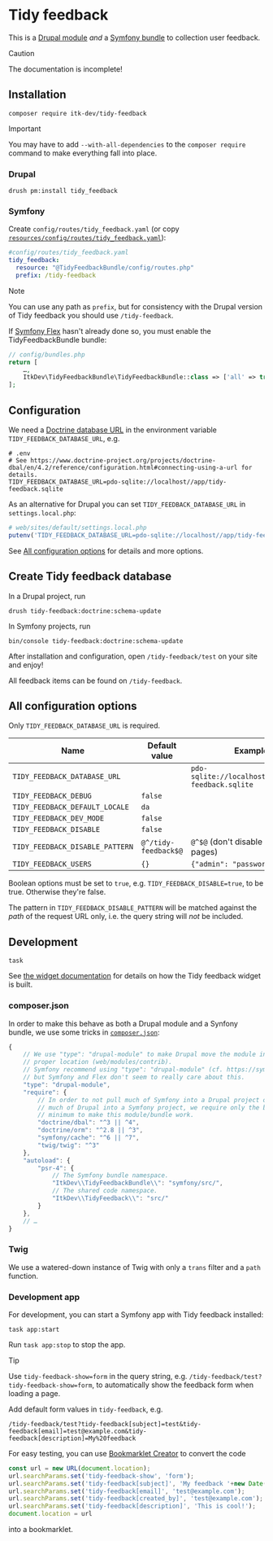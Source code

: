 # Tidy feedback

This is a [Drupal module](https://www.drupal.org/docs/user_guide/en/understanding-modules.html) *and* a [Symfony
bundle](https://symfony.com/doc/current/bundles.html) to collection user feedback.

> [!CAUTION]
> The documentation is incomplete!

## Installation

``` shell
composer require itk-dev/tidy-feedback
```

> [!IMPORTANT]
> You may have to add `--with-all-dependencies` to the `composer require` command to make everything fall into place.

### Drupal

``` shell
drush pm:install tidy_feedback
```

### Symfony

Create `config/routes/tidy_feedback.yaml` (or copy
[`resources/config/routes/tidy_feedback.yaml`](resources/config/routes/tidy_feedback.yaml)):

``` yaml
#config/routes/tidy_feedback.yaml
tidy_feedback:
  resource: "@TidyFeedbackBundle/config/routes.php"
  prefix: /tidy-feedback
```

> [!NOTE]
> You can use any path as `prefix`, but for consistency with the Drupal version of Tidy feedback you should use
> `/tidy-feedback`.

If [Symfony Flex](https://symfony.com/doc/current/setup/flex.html) hasn't already done so, you must enable the
TidyFeedbackBundle bundle:

``` php
// config/bundles.php
return [
    …,
    ItkDev\TidyFeedbackBundle\TidyFeedbackBundle::class => ['all' => true],
];
```

## Configuration

We need a [Doctrine database
URL](https://www.doctrine-project.org/projects/doctrine-dbal/en/4.2/reference/configuration.html#connecting-using-a-url)
in the environment variable `TIDY_FEEDBACK_DATABASE_URL`, e.g.

``` dotenv
# .env
# See https://www.doctrine-project.org/projects/doctrine-dbal/en/4.2/reference/configuration.html#connecting-using-a-url for details.
TIDY_FEEDBACK_DATABASE_URL=pdo-sqlite://localhost//app/tidy-feedback.sqlite
```

As an alternative for Drupal you can set `TIDY_FEEDBACK_DATABASE_URL` in `settings.local.php`:

``` php
# web/sites/default/settings.local.php
putenv('TIDY_FEEDBACK_DATABASE_URL=pdo-sqlite://localhost//app/tidy-feedback.sqlite');
```

See [All configuration options](#all-configuration-options) for details and more options.

## Create Tidy feedback database

In a Drupal project, run

``` shell
drush tidy-feedback:doctrine:schema-update

```

In Symfony projects, run

``` shell
bin/console tidy-feedback:doctrine:schema-update
```

After installation and configuration, open `/tidy-feedback/test` on your site and enjoy!

All feedback items can be found on `/tidy-feedback`.

## All configuration options

Only `TIDY_FEEDBACK_DATABASE_URL` is required.

| Name                            | Default value        | Example                                            |
|---------------------------------|----------------------|----------------------------------------------------|
| `TIDY_FEEDBACK_DATABASE_URL`    |                      | `pdo-sqlite://localhost//app/tidy-feedback.sqlite` |
| `TIDY_FEEDBACK_DEBUG`           | `false`              |                                                    |
| `TIDY_FEEDBACK_DEFAULT_LOCALE`  | `da`                 |                                                    |
| `TIDY_FEEDBACK_DEV_MODE`        | `false`              |                                                    |
| `TIDY_FEEDBACK_DISABLE`         | `false`              |                                                    |
| `TIDY_FEEDBACK_DISABLE_PATTERN` | `@^/tidy-feedback$@` | `@^$@` (don't disable on all pages)                |
| `TIDY_FEEDBACK_USERS`           | `{}`                 | `{"admin": "password"}`                            |

Boolean options must be set to `true`, e.g. `TIDY_FEEDBACK_DISABLE=true`, to be true. Otherwise they're false.

The pattern in `TIDY_FEEDBACK_DISABLE_PATTERN` will be matched against the *path* of the request URL only, i.e. the
query string will *not* be included.

## Development

``` shell
task
```

See [the widget documentation](docs/widget.md) for details on how the Tidy feedback widget is built.

### composer.json

In order to make this behave as both a Drupal module and a Synfony bundle, we use some tricks in
[`composer.json`](./composer.json):

``` javascript annotate
{
    // We use "type": "drupal-module" to make Drupal move the module into the
    // proper location (web/modules/contrib).
    // Symfony recommend using "type": "drupal-module" (cf. https://symfony.com/doc/current/bundles/best_practices.html#installation),
    // but Symfony and Flex don't seem to really care about this.
    "type": "drupal-module",
    "require": {
        // In order to not pull much of Symfony into a Drupal project or (worse)
        // much of Drupal into a Symfony project, we require only the bare
        // minimum to make this module/bundle work.
        "doctrine/dbal": "^3 || ^4",
        "doctrine/orm": "^2.8 || ^3",
        "symfony/cache": "^6 || ^7",
        "twig/twig": "^3"
    },
    "autoload": {
        "psr-4": {
            // The Symfony bundle namespace.
            "ItkDev\\TidyFeedbackBundle\\": "symfony/src/",
            // The shared code namespace.
            "ItkDev\\TidyFeedback\\": "src/"
        }
    },
    // …
}
```

### Twig

We use a watered-down instance of Twig with only a `trans` filter and a `path` function.

### Development app

For development, you can start a Symfony app with Tidy feedback installed:

``` shell
task app:start
```

Run `task app:stop` to stop the app.

> [!TIP]
> Use `tidy-feedback-show=form` in the query string, e.g. `/tidy-feedback/test?tidy-feedback-show=form`, to
> automatically show the feedback form when loading a page.
>
> Add default form values in `tidy-feedback`, e.g.
>
> ``` plain
> /tidy-feedback/test?tidy-feedback[subject]=test&tidy-feedback[email]=test@example.com&tidy-feedback[description]=My%20feedback
> ```

For easy testing, you can use [Bookmarklet Creator](https://mrcoles.com/bookmarklet/) to convert the code

``` javascript
const url = new URL(document.location);
url.searchParams.set('tidy-feedback-show', 'form');
url.searchParams.set('tidy-feedback[subject]', 'My feedback '+new Date().toISOString());
url.searchParams.set('tidy-feedback[email]', 'test@example.com');
url.searchParams.set('tidy-feedback[created_by]', 'test@example.com');
url.searchParams.set('tidy-feedback[description]', 'This is cool!');
document.location = url
```

into a bookmarklet.

